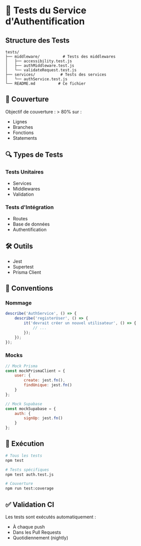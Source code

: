 # 🧪 Tests du Service d'Authentification

## Structure des Tests

```
tests/
├── middleware/          # Tests des middlewares
│   ├── accessibility.test.js
│   ├── authMiddleware.test.js
│   └── validateRequest.test.js
├── services/           # Tests des services
│   └── authService.test.js
└── README.md          # Ce fichier
```

## 🎯 Couverture

Objectif de couverture : > 80% sur :
- Lignes
- Branches
- Fonctions
- Statements

## 🔍 Types de Tests

### Tests Unitaires
- Services
- Middlewares
- Validation

### Tests d'Intégration
- Routes
- Base de données
- Authentification

## 🛠️ Outils

- Jest
- Supertest
- Prisma Client

## 📝 Conventions

### Nommage
```javascript
describe('AuthService', () => {
    describe('registerUser', () => {
        it('devrait créer un nouvel utilisateur', () => {
            // ...
        });
    });
});
```

### Mocks
```javascript
// Mock Prisma
const mockPrismaClient = {
    user: {
        create: jest.fn(),
        findUnique: jest.fn()
    }
};

// Mock Supabase
const mockSupabase = {
    auth: {
        signUp: jest.fn()
    }
};
```

## 🏃 Exécution

```bash
# Tous les tests
npm test

# Tests spécifiques
npm test auth.test.js

# Couverture
npm run test:coverage

```

## ✅ Validation CI

Les tests sont exécutés automatiquement :
- À chaque push
- Dans les Pull Requests
- Quotidiennement (nightly)